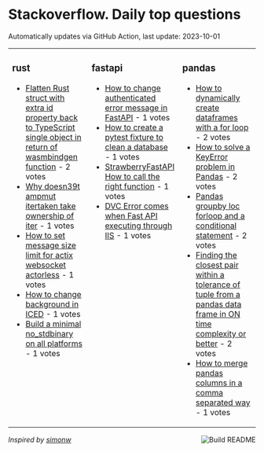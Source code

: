 # Stackoverflow. Daily top questions 

Automatically updates via GitHub Action, last update: <!-- date starts -->2023-10-01<!-- date ends -->


<table><tr><td valign="top" width="33%">

### rust
<!-- rust starts -->
* [Flatten Rust struct with extra id property back to TypeScript single object in return of wasmbindgen function](https://stackoverflow.com/questions/77205904/flatten-rust-struct-with-extra-id-property-back-to-typescript-single-object-in) - 2 votes
* [Why doesn39t ampmut itertaken take ownership of iter](https://stackoverflow.com/questions/77208277/why-doesnt-mut-iter-taken-take-ownership-of-iter) - 1 votes
* [How to set message size limit for actix websocket actorless](https://stackoverflow.com/questions/77207464/how-to-set-message-size-limit-for-actix-websocket-actorless) - 1 votes
* [How to change background in ICED](https://stackoverflow.com/questions/77206349/how-to-change-background-in-iced) - 1 votes
* [Build a minimal no_stdbinary on all platforms](https://stackoverflow.com/questions/77206533/build-a-minimal-no-std-binary-on-all-platforms) - 1 votes
<!-- rust ends -->
</td><td valign="top" width="34%">


### fastapi
<!-- fastapi starts -->
* [How to change authenticated error message in FastAPI](https://stackoverflow.com/questions/77209452/how-to-change-authenticated-error-message-in-fastapi) - 1 votes
* [How to create a pytest fixture to clean a database](https://stackoverflow.com/questions/77208905/how-to-create-a-pytest-fixture-to-clean-a-database) - 1 votes
* [StrawberryFastAPI How to call the right function](https://stackoverflow.com/questions/77208857/strawberry-fastapi-how-to-call-the-right-function) - 1 votes
* [DVC Error comes when Fast API executing through IIS](https://stackoverflow.com/questions/77207088/dvc-error-comes-when-fast-api-executing-through-iis) - 1 votes
<!-- fastapi ends -->
</td><td valign="top" width="34%">


### pandas
<!-- pandas starts -->
* [How to dynamically create dataframes with a for loop](https://stackoverflow.com/questions/77209153/how-to-dynamically-create-dataframes-with-a-for-loop) - 2 votes
* [How to solve a KeyError problem in Pandas](https://stackoverflow.com/questions/77209683/how-to-solve-a-keyerror-problem-in-pandas) - 2 votes
* [Pandas groupby loc forloop and a conditional statement](https://stackoverflow.com/questions/77207742/pandas-groupby-loc-forloop-and-a-conditional-statement) - 2 votes
* [Finding the closest pair within a tolerance of tuple from a pandas data frame in ON time complexity or better](https://stackoverflow.com/questions/77207529/finding-the-closest-pair-within-a-tolerance-of-tuple-from-a-pandas-data-frame) - 2 votes
* [How to merge pandas columns in a comma separated way](https://stackoverflow.com/questions/77209768/how-to-merge-pandas-columns-in-a-comma-separated-way) - 1 votes
<!-- pandas ends -->
</td></tr></table>

<a href="https://github.com/hp0404/hp0404/actions"><img src="https://github.com/hp0404/hp0404/workflows/Build%20README/badge.svg" align="right" alt="Build README"></a> <p>*Inspired by  [simonw](https://github.com/simonw/simonw)*</p>
